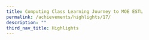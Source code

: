 ```yaml
---
title: Computing Class Learning Journey to MOE ESTL
permalink: /achievements/highlights/17/
description: ""
third_nav_title: Highlights
---
```

